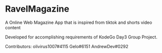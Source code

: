 # RavelMagazine
A Online Web Magazine App that is inspired from tiktok and shorts video content

Developed for accomplishing requirements of KodeGo Day3 Group Project.






Contributors:
olivirus1007#4115
Gelo#6151
AndrewDev#0292
